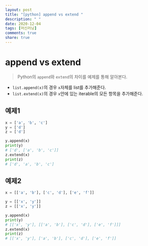 ```yaml
---
layout: post
title: "[python] append vs extend "
description: " "
date: 2020-12-04
tags: [머신러닝]
comments: true
share: true
---
```


# append vs extend

> Python의 `append`와 `extend`의 차이를 예제를 통해 알아본다.

* `list.append(x)`의 경우 `x`자체를 list를 추가해준다.
* `list.extend(x)`의 경우 `x`안에  있는 iterable의 모든 항목을 추가해준다.



## 예제1

```python
x = ['a', 'b', 'c']
y = ['d']
z = ['d']

y.append(x)
print(y)
# ['d', ['a', 'b', 'c']]
z.extend(x)
print(z)
# ['d', 'a', 'b', 'c']
```



## 예제2

```python
x = [['a', 'b'], ['c', 'd'], ['e', 'f']]

y = [['x', 'y']]
z = [['x', 'y']]

y.append(x)
print(y)
# [['x', 'y'], [['a', 'b'], ['c', 'd'], ['e', 'f']]]
z.extend(x)
print(z)
# [['x', 'y'], ['a', 'b'], ['c', 'd'], ['e', 'f']]
```